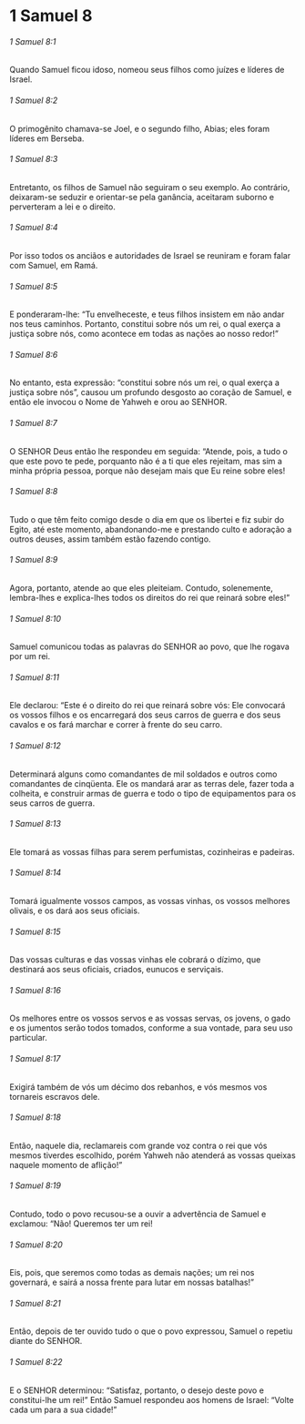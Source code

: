 # 1 Samuel 8

###### 1 Samuel 8:1

Quando Samuel ficou idoso, nomeou seus filhos como juízes e líderes de Israel.

###### 1 Samuel 8:2

O primogênito chamava-se Joel, e o segundo filho, Abias; eles foram líderes em Berseba.

###### 1 Samuel 8:3

Entretanto, os filhos de Samuel não seguiram o seu exemplo. Ao contrário, deixaram-se seduzir e orientar-se pela ganância, aceitaram suborno e perverteram a lei e o direito.

###### 1 Samuel 8:4

Por isso todos os anciãos e autoridades de Israel se reuniram e foram falar com Samuel, em Ramá.

###### 1 Samuel 8:5

E ponderaram-lhe: “Tu envelheceste, e teus filhos insistem em não andar nos teus caminhos. Portanto, constitui sobre nós um rei, o qual exerça a justiça sobre nós, como acontece em todas as nações ao nosso redor!”

###### 1 Samuel 8:6

No entanto, esta expressão: “constitui sobre nós um rei, o qual exerça a justiça sobre nós”, causou um profundo desgosto ao coração de Samuel, e então ele invocou o Nome de Yahweh e orou ao SENHOR.

###### 1 Samuel 8:7

O SENHOR Deus então lhe respondeu em seguida: “Atende, pois, a tudo o que este povo te pede, porquanto não é a ti que eles rejeitam, mas sim a minha própria pessoa, porque não desejam mais que Eu reine sobre eles!

###### 1 Samuel 8:8

Tudo o que têm feito comigo desde o dia em que os libertei e fiz subir do Egito, até este momento, abandonando-me e prestando culto e adoração a outros deuses, assim também estão fazendo contigo.

###### 1 Samuel 8:9

Agora, portanto, atende ao que eles pleiteiam. Contudo, solenemente, lembra-lhes e explica-lhes todos os direitos do rei que reinará sobre eles!”

###### 1 Samuel 8:10

Samuel comunicou todas as palavras do SENHOR ao povo, que lhe rogava por um rei.

###### 1 Samuel 8:11

Ele declarou: “Este é o direito do rei que reinará sobre vós: Ele convocará os vossos filhos e os encarregará dos seus carros de guerra e dos seus cavalos e os fará marchar e correr à frente do seu carro.

###### 1 Samuel 8:12

Determinará alguns como comandantes de mil soldados e outros como comandantes de cinqüenta. Ele os mandará arar as terras dele, fazer toda a colheita, e construir armas de guerra e todo o tipo de equipamentos para os seus carros de guerra.

###### 1 Samuel 8:13

Ele tomará as vossas filhas para serem perfumistas, cozinheiras e padeiras.

###### 1 Samuel 8:14

Tomará igualmente vossos campos, as vossas vinhas, os vossos melhores olivais, e os dará aos seus oficiais.

###### 1 Samuel 8:15

Das vossas culturas e das vossas vinhas ele cobrará o dízimo, que destinará aos seus oficiais, criados, eunucos e serviçais.

###### 1 Samuel 8:16

Os melhores entre os vossos servos e as vossas servas, os jovens, o gado e os jumentos serão todos tomados, conforme a sua vontade, para seu uso particular.

###### 1 Samuel 8:17

Exigirá também de vós um décimo dos rebanhos, e vós mesmos vos tornareis escravos dele.

###### 1 Samuel 8:18

Então, naquele dia, reclamareis com grande voz contra o rei que vós mesmos tiverdes escolhido, porém Yahweh não atenderá as vossas queixas naquele momento de aflição!”

###### 1 Samuel 8:19

Contudo, todo o povo recusou-se a ouvir a advertência de Samuel e exclamou: “Não! Queremos ter um rei!

###### 1 Samuel 8:20

Eis, pois, que seremos como todas as demais nações; um rei nos governará, e sairá a nossa frente para lutar em nossas batalhas!”

###### 1 Samuel 8:21

Então, depois de ter ouvido tudo o que o povo expressou, Samuel o repetiu diante do SENHOR.

###### 1 Samuel 8:22

E o SENHOR determinou: “Satisfaz, portanto, o desejo deste povo e constitui-lhe um rei!” Então Samuel respondeu aos homens de Israel: “Volte cada um para a sua cidade!”


